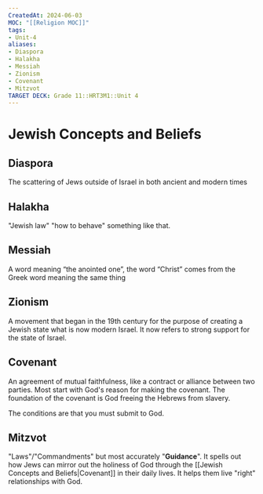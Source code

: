 ```yaml
---
CreatedAt: 2024-06-03
MOC: "[[Religion MOC]]"
tags:
- Unit-4
aliases:
- Diaspora
- Halakha
- Messiah
- Zionism
- Covenant
- Mitzvot
TARGET DECK: Grade 11::HRT3M1::Unit 4
---
```


# Jewish Concepts and Beliefs

## Diaspora
The scattering of Jews outside of Israel in both ancient and modern times
<!--ID: 1717533948885-->



## Halakha
"Jewish law" "how to behave" something like that.
<!--ID: 1717533948887-->



## Messiah
A word meaning “the anointed one”, the word “Christ” comes from the Greek word meaning the same thing
<!--ID: 1717533948890-->



## Zionism
A movement that began in the 19th century for the purpose of creating a Jewish state what is now modern Israel.
It now refers to strong support for the state of Israel.
<!--ID: 1717533948892-->



## Covenant
An agreement of mutual faithfulness, like a contract or alliance between two parties.
Most start with God's reason for making the covenant. The foundation of the covenant is God freeing the Hebrews from slavery.
<!--ID: 1717533948894-->



The conditions are that you must submit to God.

## Mitzvot
"Laws"/"Commandments" but most accurately "**Guidance**". It spells out how Jews can mirror out the holiness of God through the [[Jewish Concepts and Beliefs|Covenant]] in their daily lives. It helps them live "right" relationships with God.
<!--ID: 1717533948896-->
